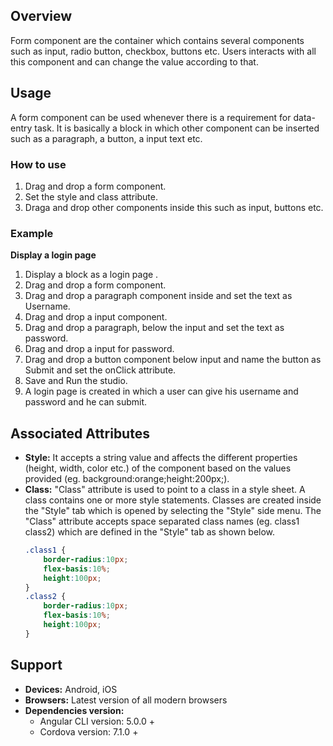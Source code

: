 ## Overview
Form component are the container which contains several components such as input, radio button, checkbox, buttons etc. Users interacts with all this component and can change the value according to that.
## Usage
A form component can be used whenever there is a requirement for data-entry task. It is basically a block in which other component can be inserted such as a paragraph, a button, a input text etc.
### How to use
1. Drag and drop a form component.
2. Set the style and class attribute.
3. Draga and drop other components inside this such as input, buttons etc.
### Example
**Display a login page** 
1. Display a block as a login page .
2. Drag and drop a form component.
3. Drag and drop a paragraph component inside and set the text as Username.
4. Drag and drop a input component.
5. Drag and drop a paragraph, below the input and set the text as password.
6. Drag and drop a input for password.
7. Drag and drop a button component below input and name the button as Submit and set the onClick attribute.
8. Save and Run the studio.
9. A login page is created in which a user can give his username and password and he can  submit.
## Associated Attributes  
- **Style:** It accepts a string value and affects the different properties (height, width, color etc.) of the component based on the values provided (eg. background:orange;height:200px;).
- **Class:** "Class" attribute is used to point to a class in a style sheet. A class contains one or more style statements. Classes are created inside the "Style" tab which is opened by selecting the "Style" side menu. The "Class" attribute accepts space separated class names (eg. class1 class2) which are defined in the "Style" tab as shown below.
    ```css
    .class1 {
        border-radius:10px;
        flex-basis:10%;
        height:100px;
    }
    .class2 {
        border-radius:10px;
        flex-basis:10%;
        height:100px;
    }
    
    ```
## Support
- **Devices:** Android, iOS
- **Browsers:**  Latest version of all modern browsers
- **Dependencies version:** 
    - Angular CLI version: 5.0.0 + 
    - Cordova version: 7.1.0 + 
